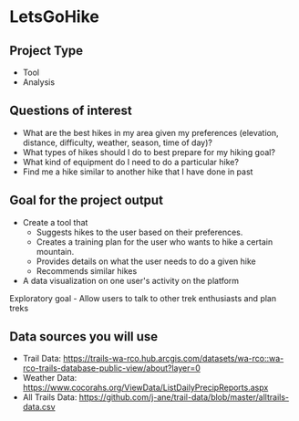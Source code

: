 # LetsGoHike

## Project Type
- Tool  
- Analysis
  
## Questions of interest
- What are the best hikes in my area given my preferences (elevation, distance, difficulty, weather, season, time of day)?
- What types of hikes should I do to best prepare for my hiking goal?
- What kind of equipment do I need to do a particular hike?
- Find me a hike similar to another hike that I have done in past

## Goal for the project output
- Create a tool that
   - Suggests hikes to the user based on their preferences.
   - Creates a training plan for the user who wants to hike a certain mountain.
   - Provides details on what the user needs to do a given hike
   - Recommends similar hikes
- A data visualization on one user's activity on the platform

Exploratory goal - Allow users to talk to other trek enthusiasts and plan treks

## Data sources you will use
- Trail Data: https://trails-wa-rco.hub.arcgis.com/datasets/wa-rco::wa-rco-trails-database-public-view/about?layer=0
- Weather Data: https://www.cocorahs.org/ViewData/ListDailyPrecipReports.aspx
- All Trails Data: https://github.com/j-ane/trail-data/blob/master/alltrails-data.csv
